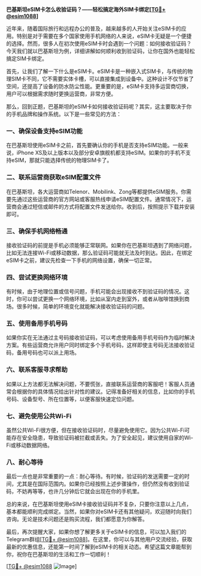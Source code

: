 **巴基斯坦eSIM卡怎么收验证码？——轻松搞定海外SIM卡绑定[[TG💪+ @esim1088](https://t.me/s/esim1088)]**

近年来，随着国际旅行和远程办公的普及，越来越多的人开始关注eSIM卡的应用。特别是对于需要在多个国家使用手机网络的人来说，eSIM卡无疑是一个便捷的选择。然而，很多人在初次使用eSIM卡时会遇到一个问题：如何接收验证码？今天我们就以巴基斯坦为例，详细讲解如何顺利收到验证码，让你在国外也能轻松搞定SIM卡绑定。

首先，让我们了解一下什么是eSIM卡。eSIM卡是一种嵌入式SIM卡，与传统的物理SIM卡不同，它不需要实体卡槽，可以直接集成到设备中。这种设计不仅节省了空间，还提高了设备的防水防尘性能。更重要的是，eSIM卡支持多运营商切换，用户可以根据需求随时更换运营商，非常方便。

那么，回到正题，巴基斯坦的eSIM卡如何接收验证码呢？其实，这主要取决于你的手机品牌和操作系统。以下是一些常见的方法：

### **一、确保设备支持eSIM功能**
在巴基斯坦使用eSIM卡之前，首先要确认你的手机是否支持eSIM功能。一般来说，iPhone XS及以上版本以及部分安卓旗舰机都支持eSIM。如果你的手机不支持eSIM，那就只能选择传统的物理SIM卡了。

### **二、联系运营商获取eSIM配置文件**
在巴基斯坦，各大运营商如Telenor、Mobilink、Zong等都提供eSIM服务。你需要先通过这些运营商的官方网站或客服热线申请eSIM配置文件。通常情况下，运营商会通过短信或邮件的方式将配置文件发送给你。收到后，按照提示下载并安装即可。

### **三、确保手机网络畅通**
接收验证码的前提是手机必须能够正常联网。如果你在巴基斯坦遇到了网络问题，比如无法连接Wi-Fi或移动数据，那么验证码可能就无法及时到达。因此，在绑定eSIM卡之前，建议先检查一下手机的网络设置，确保一切正常。

### **四、尝试更换网络环境**
有时候，由于地理位置或信号问题，手机可能会出现接收不到验证码的情况。这时，你可以尝试更换一个网络环境，比如从室内走到室外，或者从咖啡馆换到商场。很多时候，简单的环境变化就能解决接收验证码的问题。

### **五、使用备用手机号码**
如果你实在无法通过主号码接收验证码，可以考虑使用备用手机号码作为临时解决方案。有些运营商允许用户同时绑定多个手机号码，这样即使主号码无法接收验证码，备用号码也可以派上用场。

### **六、联系客服寻求帮助**
如果以上方法都无法解决问题，不要慌张，直接联系运营商的客服吧！客服人员通常会根据你的具体情况给出针对性的建议。记得准备好相关的信息，比如你的手机号码、设备型号、所在位置等，以便客服快速定位问题。

### **七、避免使用公共Wi-Fi**
虽然公共Wi-Fi很方便，但在接收验证码时，尽量避免使用它。因为公共Wi-Fi可能存在安全隐患，导致验证码被拦截或丢失。为了安全起见，建议使用自家的Wi-Fi或移动数据网络。

### **八、耐心等待**
最后一点也是非常重要的一点：耐心等待。有时候，验证码的发送需要一定的时间，尤其是在国际范围内。如果你已经按照上述步骤操作，但仍然没有收到验证码，不妨再等等，也许几分钟后它就会出现在你的手机里。

总的来说，在巴基斯坦使用eSIM卡接收验证码并不复杂，只要你注意以上几点，基本都能顺利完成绑定。当然，如果你对eSIM卡还有其他疑问，欢迎随时向我们咨询。无论是技术问题还是购买流程，我们都愿意为你解答。

最后，再次提醒大家，如果你想了解更多关于eSIM卡的信息，可以加入我们的Telegram群组[[TG💪+ @esim1088](https://t.me/s/esim1088)]。在这里，你可以与其他用户交流经验，获取最新的优惠信息，还能第一时间了解到eSIM卡的相关动态。希望这篇文章能帮到你，祝你在巴基斯坦的生活和工作一切顺利！

[[TG💪+ @esim1088](https://t.me/s/esim1088) ![Image](https://i.postimg.cc/4NQfJmqS/Snipaste-2025-05-13-00-14-12.png)]